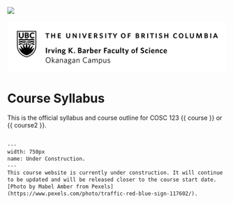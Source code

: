 ![](../images/header.png)

![](../images/UBCO_CMPS_header.jpg)

# Course Syllabus

This is the official syllabus and course outline for COSC 123 {{ course }} or {{ course2 }}.

```{warning} Please note that this syllabus is currently under active development, there may be typos or missing sections; treat this as a draft until the course starts!
```

```{figure} ../images/construction.jpeg
---
width: 750px
name: Under Construction.
---
This course website is currently under construction. It will continue to be updated and will be released closer to the course start date. [Photo by Mabel Amber from Pexels](https://www.pexels.com/photo/traffic-red-blue-sign-117602/). 
```

```{include} syllabus_bits/syllabus_calendar_description.md
```

```{include} syllabus_bits/syllabus_changelog.md
```

```{include} syllabus_bits/syllabus_course_info.md
```

```{include} syllabus_bits/syllabus_tools.md
```

```{include} syllabus_bits/syllabus_taught.md
```

```{include} course_schedule.md
```

```{include} syllabus_bits/syllabus_doing_well.md
```

```{include} syllabus_bits/syllabus_integrity.md
```

```{include} syllabus_bits/syllabus_accommodations.md
```

```{include} syllabus_bits/syllabus_withdrawals.md
```

```{include} syllabus_bits/syllabus_policies.md
```

```{include} syllabus_bits/syllabus_references.md
```

<!---
## TODO for using the template

- Replace name of the course, F&R PHYS 111 to CRSE XXX.
- Add links to Canvas page; F&R COURSEID to 5 digit Canvas ID.
    - e.g., https://canvas.ubc.ca/courses/63995/announcements; 63995 will be COURSEID.

- Update "Ed Discussion link"; F&R JOIN_CODE
    - e.g., https://us.edstem.org/join/JOIN_CODE
- Change calendar description of course.
- Update Withdrawal dates.
- Update "How do I contact the teaching team?"
- Update "How will I be evaluated in this course?"
- Update "How will this course be taught?"
- Update "How do I do well in this course?"
- Update "Final Examinations" section with the dates
    - e.g., F&R "Winter 2020 Term 2" with the right term and dates
- Update "Attribution"
- Update the feedback page with the link for this course
- Remove this TODO list

-->